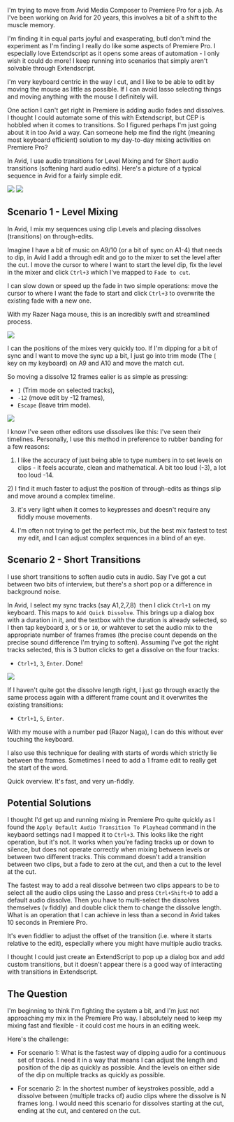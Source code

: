 I'm trying to move from Avid Media Composer to Premiere Pro for a job. As I've been working on Avid for 20 years, this involves a bit of a shift to the muscle memory. 

I'm finding it in equal parts joyful and exasperating, butI don't mind the experiment as I'm finding I really do like some aspects of Premiere Pro. I especially love Extendscript as it opens some areas of automation - I only wish it could do more! I keep running into scenarios that simply aren't solvable through Extendscript. 

I'm very keyboard centric in the way I cut, and I like to be able to edit by moving the mouse as little as possible. If I can avoid lasso selecting things and moving anything with the mouse I definitely will. 

One action I can't get right in Premiere is adding audio fades and dissolves. I thought I could automate some of this with Extendscript, but CEP is hobbled when it comes to transitions. So I figured perhaps I'm just going about it in too Avid a way. Can someone help me find the right (meaning most keyboard efficient) solution to my day-to-day mixing activities on Premiere Pro?  

In Avid, I use audio transitions for Level Mixing and for Short audio transitions (softening hard audio edits). Here's a picture of a typical sequence in Avid for a fairly simple edit.

<img src="Timeline.png">

<img src="Timeline Zoom.png">

## Scenario 1 - Level Mixing

In Avid, I mix my sequences using clip Levels and placing dissolves (transitions) on through-edits. 

Imagine I have a bit of music on A9/10 (or a bit of sync on A1-4) that needs to dip, in Avid I add a through edit and go to the mixer to set the level after the cut. I move the cursor to where I want to start the level dip, fix the level in the mixer and click `Ctrl+3` which I've mapped to `Fade to cut`. 

I can slow down or speed up the fade in two simple operations: move the cursor to where I want the fade to start and click `Ctrl+3` to overwrite the existing fade with a new one. 

With my Razer Naga mouse, this is an incredibly swift and streamlined process. 

<img src="quickfade.gif">

I can the positions of the mixes very quickly too. If I'm dipping for a bit of sync and I want to move the sync up a bit, I just go into trim mode (The `[` key on my keyboard) on A9 and A10 and move the match cut. 

So moving a dissolve 12 frames ealier is as simple as pressing: 

- `]` (Trim mode on selected tracks), 
- `-12` (move edit by -12 frames), 
- `Escape` (leave trim mode).

<img src="Movedissolve.gif">

I know I've seen other editors use dissolves like this: I've seen their timelines. Personally, I use this method in preference to rubber banding for a few reasons: 

1) I like the accuracy of just being able to type numbers in to set levels on clips - it feels accurate, clean and mathematical. A bit too loud (-3), a lot too loud -14. 

2) I find it much faster to adjust the position of through-edits as things slip and move around a complex timeline.

3) it's very light when it comes to keypresses and doesn't require any fiddly mouse movements. 

4) I'm often not trying to get the perfect mix, but the best mix fastest to test my edit, and I can adjust complex sequences in a blind of an eye. 

## Scenario 2 - Short Transitions

I use short transitions to soften audio cuts in audio. Say I've got a cut between two bits of interview, but there's a short pop or a difference in background noise. 

In Avid, I select my sync tracks (say A1,2,7,8)  then I click `Ctrl+1` on my keyboard. This maps to `Add Quick Dissolve`. This brings up a dialog box with a duration in it, and the textbox with the duration is already selected, so I then tap keyboard `3`, or `5` or `10`, or wahtever to set the audio mix to the appropriate number of frames frames (the precise count depends on the precise sound difference I'm trying to soften). Assuming I've got the right tracks selected, this is 3 button clicks to get a dissolve on the four tracks: 

- `Ctrl+1`, `3`, `Enter`. Done!

<img src="AddTransition.gif">

If I haven't quite got the dissolve length right,  I just go through exactly the same process again with a different frame count and it overwrites the existing transitions: 

- `Ctrl+1`, `5`, `Enter`. 

With my mouse with a number pad (Razor Naga), I can do this without ever touching the keyboard. 

I also use this technique for dealing with starts of words which strictly lie between the frames. Sometimes I need to add a 1 frame edit to really get the start of the word.

Quick overview. It's fast, and very un-fiddly. 


## Potential Solutions

I thought I'd get up and running mixing in Premiere Pro quite quickly as I found the  `Apply Default Audio Transition To Playhead` command in the keybaord settings nad I mapped it to `Ctrl+3`. This looks like the right operation, but it's not. It works when you're fading tracks up or down to silence, but does not operate correctly when mixing between levels or between two different tracks. This command doesn't add a transition between two clips, but a fade to zero at the cut, and then a cut to the level at the cut.

The fastest way to add a real dissolve between two clips appears to be to select all the audio clips using the Lasso and press `Ctrl+Shift+D` to add a default audio dissolve. Then you have to multi-select the dissolves themselves (v fiddly) and double click them to change the dissolve length. What is an operation that I can achieve in less than a second in Avid takes 10 seconds in Premiere Pro. 

It's even fiddlier to adjust the offset of the transition (i.e. where it starts relative to the edit), especially where you might have multiple audio tracks. 

I thought I could just create an ExtendScript to pop up a dialog box and add custom transitions, but it doesn't appear there is a good way of interacting with transitions in Extendscript. 

## The Question

I'm beginning to think I'm fighting the system a bit, and I'm just not approaching my mix in the Premiere Pro way. I absolutely need to keep my mixing fast and flexible - it could cost me hours in an editing week.

Here's the challenge:

- For scenario 1: What is the fastest way of dipping audio for a continuous set of tracks. I need it in a way that means I can adjust the length and position of the dip as quickly as possible. And the levels on either side of the dip on multiple tracks as quickly as possible. 

- For scenario 2: In the shortest number of keystrokes possible, add a dissolve between (multiple tracks of) audio clips where the dissolve is N frames long. I would need this scenario for dissolves starting at the cut, ending at the cut, and centered on the cut. 


















 